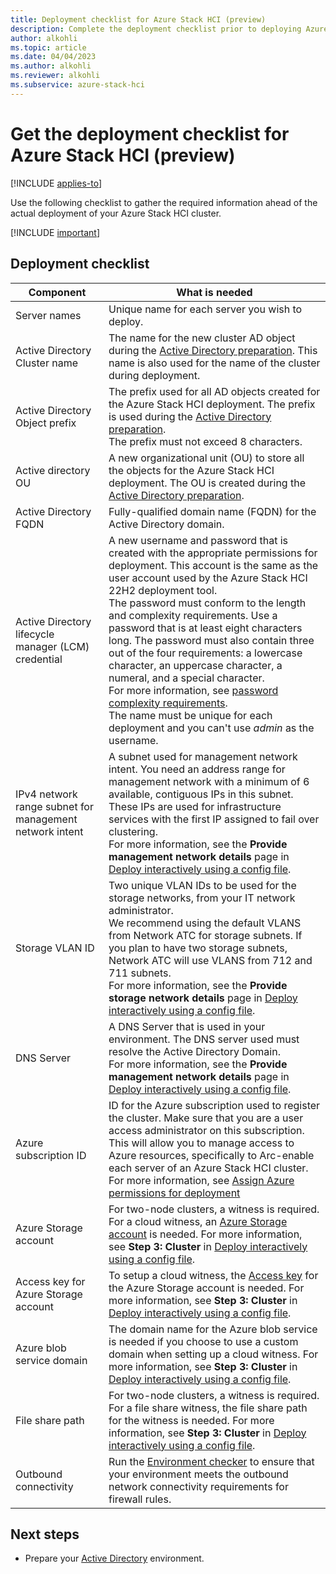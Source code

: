 ```yaml
---
title: Deployment checklist for Azure Stack HCI (preview) 
description: Complete the deployment checklist prior to deploying Azure Stack HCI (preview).
author: alkohli
ms.topic: article
ms.date: 04/04/2023
ms.author: alkohli
ms.reviewer: alkohli
ms.subservice: azure-stack-hci
---
```


# Get the deployment checklist for Azure Stack HCI (preview)

[!INCLUDE [applies-to](../../includes/hci-applies-to-supplemental-package.md)]

Use the following checklist to gather the required information ahead of the actual deployment of your Azure Stack HCI cluster.

[!INCLUDE [important](../../includes/hci-preview.md)]

## Deployment checklist

|Component|What is needed|
|--|--|
|Server names|Unique name for each server you wish to deploy.|
|Active Directory Cluster name|The name for the new cluster AD object during the [Active Directory preparation](./deployment-tool-active-directory.md). This name is also used for the name of the cluster during deployment.|
Active Directory Object prefix|The prefix used for all AD objects created for the Azure Stack HCI deployment. The prefix is used during the [Active Directory preparation](./deployment-tool-active-directory.md). <br> The prefix must not exceed 8 characters.|
Active directory OU|A new organizational unit (OU) to store all the objects for the Azure Stack HCI deployment. The OU is created during the [Active Directory preparation](./deployment-tool-active-directory.md).|
|Active Directory FQDN|Fully-qualified domain name (FQDN) for the Active Directory domain.|
|Active Directory lifecycle manager (LCM) credential|A new username and password that is created with the appropriate  permissions for deployment. This account is the same as the user account used by the Azure Stack HCI 22H2 deployment tool.<br>The password must conform to the length and complexity requirements. Use a password that is at least eight characters long. The password must also contain three out of the four requirements: a lowercase character, an uppercase character, a numeral, and  a special character.<br>For more information, see [password complexity requirements](/azure/active-directory-b2c/password-complexity?pivots=b2c-user-flow). <br> The name must be unique for each deployment and you can't use *admin* as the username.|
|IPv4 network range subnet for management network intent|A subnet used for management network intent. You need an address range for management network with  a minimum of 6 available, contiguous IPs in this subnet. These IPs are used for infrastructure services with the first IP assigned to fail over clustering.<br> For more information, see the **Provide management network details** page in [Deploy interactively using a config file](./deployment-tool-new-file.md).|
|Storage VLAN ID|Two unique VLAN IDs to be used for the storage networks, from your IT network administrator.<br> We recommend using the default VLANS from Network ATC for storage subnets. If you plan to have two storage subnets, Network ATC will use VLANS from 712 and 711 subnets. <br> For more information, see the **Provide storage network details** page in [Deploy interactively using a config file](./deployment-tool-new-file.md).|
|DNS Server|A DNS Server that is used in your environment. The DNS server used must resolve the Active Directory Domain. <br> For more information, see the **Provide management network details** page in [Deploy interactively using a config file](./deployment-tool-new-file.md).|
|Azure subscription ID|ID for the Azure subscription used to register the cluster. Make sure that you are a user access administrator on this subscription. This will allow you to manage access to Azure resources, specifically to Arc-enable each server of an Azure Stack HCI cluster. For more information, see [Assign Azure permissions for deployment](./deployment-tool-set-up-first-server.md#assign-azure-permissions-for-deployment)|
|Azure Storage account|For two-node clusters, a witness is required. For a cloud witness, an [Azure Storage account](/azure/storage/common/storage-account-create) is needed. For more information, see **Step 3: Cluster** in [Deploy interactively using a config file](./deployment-tool-new-file.md#step-3-cluster).|
|Access key for Azure Storage account|To setup a cloud witness, the [Access key](/azure/storage/common/storage-account-get-info#get-a-connection-string-for-the-storage-account) for the Azure Storage account is needed. For more information, see **Step 3: Cluster** in [Deploy interactively using a config file](./deployment-tool-new-file.md#step-3-cluster).|
|Azure blob service domain|The domain name for the Azure blob service is needed if you choose to use a custom domain when setting up a cloud witness. For more information, see **Step 3: Cluster** in [Deploy interactively using a config file](./deployment-tool-new-file.md#step-3-cluster).|
|File share path|For two-node clusters, a witness is required. For a file share witness, the file share path for the witness is needed. For more information, see **Step 3: Cluster** in [Deploy interactively using a config file](./deployment-tool-new-file.md#step-3-cluster).|
|Outbound connectivity| Run the [Environment checker](../manage/use-environment-checker.md) to ensure that your environment meets the outbound network connectivity requirements for firewall rules.|

## Next steps

- Prepare your [Active Directory](deployment-tool-active-directory.md) environment.
